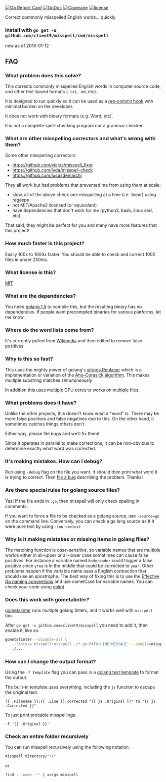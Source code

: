 [![Go Report Card](http://goreportcard.com/badge/client9/misspell)](http://goreportcard.com/report/client9/misspell) [![GoDoc](https://godoc.org/github.com/client9/misspell?status.svg)](https://godoc.org/github.com/client9/misspell) [![Coverage](http://gocover.io/_badge/github.com/client9/misspell)](http://gocover.io/github.com/client9/misspell) [![license](https://img.shields.io/badge/license-MIT-blue.svg?style=flat)](https://raw.githubusercontent.com/client9/misspell/master/LICENSE)

Correct commonly misspelled English words... quickly.

### install with `go get -u github.com/client9/misspell/cmd/misspell`

new as of 2016-01-12

## FAQ

### What problem does this solve?

This corrects commonly misspelled English words in computer source
code, and other text-based formats (`.txt`, `.md`, etc).

It is designed to run quickly so it can be
used as a [pre-commit hook](https://git-scm.com/book/en/v2/Customizing-Git-Git-Hooks)
with minimal burden on the developer.

It does not work with binary formats (e.g. Word, etc).

It is not a complete spell-checking program nor a grammar checker.

### What are other misspelling correctors and what's wrong with them?

Some other misspelling correctors:

* https://github.com/vlajos/misspell_fixer
* https://github.com/lyda/misspell-check
* https://github.com/lucasdemarchi

They all work but had problems that prevented me from using them at scale:

* slow, all of the above check one misspelling at a time (i.e. linear) using regexps
* not MIT/Apache2 licensed (or equivalent)
* have dependencies that don't work for me (python3, bash, linux sed, etc)

That said, they might be perfect for you and many have more features
that this project!

### How much faster is this project?

Easily 100x to 1000x faster.  You should be able to check and correct
1000 files in under 250ms.

### What license is this?

[MIT](https://github.com/client9/misspell/blob/master/LICENSE)

### What are the dependencies?

You need [golang 1.5](https://golang.org/) to compile this, but the resulting binary has no
dependencies.  If people want precompiled binaries for various
platforms, let me know.

### Where do the word lists come from?

It's currently pulled from
[Wikipedia](https://en.wikipedia.org/wiki/Wikipedia:Lists_of_common_misspellings/For_machines)
and then edited to remove false positives.

### Why is this so fast?

This uses the mighty power of golang's
[strings.Replacer](https://golang.org/pkg/strings/#Replacer) which is
a implementation or variation of the
[Aho–Corasick algorithm](https://en.wikipedia.org/wiki/Aho–Corasick_algorithm).
This makes multiple substring matches *simultaneously*

In addition this uses multiple CPU cores to works on multiple files.

### What problems does it have?

Unlike the other projects, this doesn't know what a "word" is.  There
may be more false positives and false negatives due to this.  On the
other hand, it sometimes catches things others don't.

Either way, please file bugs and we'll fix them!

Since it operates in parallel to make corrections, it can be
non-obvious to determine exactly what word was corrected.

### It's making mistakes.  How can I debug?

Run using `-debug` flag on the file you want.  It should then
print what word it is trying to correct.  Then [file a bug](https://github.com/client9/misspell/issues) describing the
problem.  Thanks!

### Are there special rules for golang source files?

Yes!  If the file ends in `.go`, then misspell will only check spelling in comments.

If you want to force a file to be checked as a golang source, use
`-source=go` on the command line.  Conversely, you can check a go lang
source as if it were pure text by using `-source=text`

### Why is it making mistakes or missing items in golang files?

The matching function is *case-sensitive*, so variable names that are
multiple worlds either in all-upper or all-lower case sometimes can
cause false positives.  For instance a variable named `bodyreader`
could trigger a false positive since `yrea` is in the middle that
could be corrected to `year`.  Other problems happen if the variable
name uses a English contraction that should use an apostrophe.  The
best way of fixing this is to use the [Effective Go naming
conventions](https://golang.org/doc/effective_go.html#mixed-caps) and
use camelCase for variable names.  You can check your code using
[golint](https://github.com/golang/lint)

### Does this work with gometalinter?

[gometalinter](https://github.com/alecthomas/gometalinter) runs
multiple golang linters, and it works well with `misspell` too.

After `go get -u github.com/client9/misspell` you need to add it, then
enable it, like so:

```bash
gometalinter --disable-all \
   --linter='misspell:misspell ./*.go:PATH:LINE:MESSAGE' --enable=misspell \
   ./...
```

### How can I change the output format?

Using the `-f template` flag you can pass in a
[golang text template](https://golang.org/pkg/text/template/) to format the output.

The built-in template uses everything, including the `js` function to escape the original text.

```
{{ .Filename }}:{{ .Line }} corrected "{{ js .Original }}" to "{{ js .Corrected }}"
```

To just print probable misspellings:

```
-f '{{ .Original }}'
```

### Check an entire folder recursively

You can run misspell recursively using the following notation:

```bash
misspell directory/**/*
```

or

```bash
find . -name '*' | xargs misspell
```